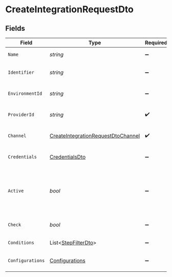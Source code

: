# CreateIntegrationRequestDto


## Fields

| Field                                                                                               | Type                                                                                                | Required                                                                                            | Description                                                                                         |
| --------------------------------------------------------------------------------------------------- | --------------------------------------------------------------------------------------------------- | --------------------------------------------------------------------------------------------------- | --------------------------------------------------------------------------------------------------- |
| `Name`                                                                                              | *string*                                                                                            | :heavy_minus_sign:                                                                                  | The name of the integration                                                                         |
| `Identifier`                                                                                        | *string*                                                                                            | :heavy_minus_sign:                                                                                  | The unique identifier for the integration                                                           |
| `EnvironmentId`                                                                                     | *string*                                                                                            | :heavy_minus_sign:                                                                                  | The ID of the associated environment                                                                |
| `ProviderId`                                                                                        | *string*                                                                                            | :heavy_check_mark:                                                                                  | The provider ID for the integration                                                                 |
| `Channel`                                                                                           | [CreateIntegrationRequestDtoChannel](../../Models/Components/CreateIntegrationRequestDtoChannel.md) | :heavy_check_mark:                                                                                  | The channel type for the integration                                                                |
| `Credentials`                                                                                       | [CredentialsDto](../../Models/Components/CredentialsDto.md)                                         | :heavy_minus_sign:                                                                                  | The credentials for the integration                                                                 |
| `Active`                                                                                            | *bool*                                                                                              | :heavy_minus_sign:                                                                                  | If the integration is active, the validation on the credentials field will run                      |
| `Check`                                                                                             | *bool*                                                                                              | :heavy_minus_sign:                                                                                  | Flag to check the integration status                                                                |
| `Conditions`                                                                                        | List<[StepFilterDto](../../Models/Components/StepFilterDto.md)>                                     | :heavy_minus_sign:                                                                                  | Conditions for the integration                                                                      |
| `Configurations`                                                                                    | [Configurations](../../Models/Components/Configurations.md)                                         | :heavy_minus_sign:                                                                                  | Configurations for the integration                                                                  |